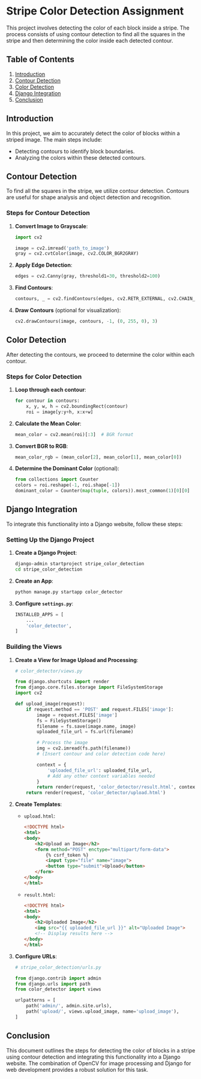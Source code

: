 # Stripe Color Detection Assignment

This project involves detecting the color of each block inside a stripe. The process consists of using contour detection to find all the squares in the stripe and then determining the color inside each detected contour.

## Table of Contents
1. [Introduction](#introduction)
2. [Contour Detection](#contour-detection)
3. [Color Detection](#color-detection)
4. [Django Integration](#django-integration)
5. [Conclusion](#conclusion)

## Introduction

In this project, we aim to accurately detect the color of blocks within a striped image. The main steps include:
- Detecting contours to identify block boundaries.
- Analyzing the colors within these detected contours.

## Contour Detection

To find all the squares in the stripe, we utilize contour detection. Contours are useful for shape analysis and object detection and recognition.

### Steps for Contour Detection

1. **Convert Image to Grayscale**:
    ```python
    import cv2

    image = cv2.imread('path_to_image')
    gray = cv2.cvtColor(image, cv2.COLOR_BGR2GRAY)
    ```

2. **Apply Edge Detection**:
    ```python
    edges = cv2.Canny(gray, threshold1=30, threshold2=100)
    ```

3. **Find Contours**:
    ```python
    contours, _ = cv2.findContours(edges, cv2.RETR_EXTERNAL, cv2.CHAIN_APPROX_SIMPLE)
    ```

4. **Draw Contours** (optional for visualization):
    ```python
    cv2.drawContours(image, contours, -1, (0, 255, 0), 3)
    ```

## Color Detection

After detecting the contours, we proceed to determine the color within each contour.

### Steps for Color Detection

1. **Loop through each contour**:
    ```python
    for contour in contours:
        x, y, w, h = cv2.boundingRect(contour)
        roi = image[y:y+h, x:x+w]
    ```

2. **Calculate the Mean Color**:
    ```python
    mean_color = cv2.mean(roi)[:3]  # BGR format
    ```

3. **Convert BGR to RGB**:
    ```python
    mean_color_rgb = (mean_color[2], mean_color[1], mean_color[0])
    ```

4. **Determine the Dominant Color** (optional):
    ```python
    from collections import Counter
    colors = roi.reshape(-1, roi.shape[-1])
    dominant_color = Counter(map(tuple, colors)).most_common(1)[0][0]
    ```

## Django Integration

To integrate this functionality into a Django website, follow these steps:

### Setting Up the Django Project

1. **Create a Django Project**:
    ```bash
    django-admin startproject stripe_color_detection
    cd stripe_color_detection
    ```

2. **Create an App**:
    ```bash
    python manage.py startapp color_detector
    ```

3. **Configure `settings.py`**:
    ```python
    INSTALLED_APPS = [
        ...
        'color_detector',
    ]
    ```

### Building the Views

1. **Create a View for Image Upload and Processing**:
    ```python
    # color_detector/views.py

    from django.shortcuts import render
    from django.core.files.storage import FileSystemStorage
    import cv2

    def upload_image(request):
        if request.method == 'POST' and request.FILES['image']:
            image = request.FILES['image']
            fs = FileSystemStorage()
            filename = fs.save(image.name, image)
            uploaded_file_url = fs.url(filename)

            # Process the image
            img = cv2.imread(fs.path(filename))
            # (Insert contour and color detection code here)

            context = {
                'uploaded_file_url': uploaded_file_url,
                # Add any other context variables needed
            }
            return render(request, 'color_detector/result.html', context)
        return render(request, 'color_detector/upload.html')
    ```

2. **Create Templates**:
    - `upload.html`:
        ```html
        <!DOCTYPE html>
        <html>
        <body>
            <h2>Upload an Image</h2>
            <form method="POST" enctype="multipart/form-data">
                {% csrf_token %}
                <input type="file" name="image">
                <button type="submit">Upload</button>
            </form>
        </body>
        </html>
        ```
    - `result.html`:
        ```html
        <!DOCTYPE html>
        <html>
        <body>
            <h2>Uploaded Image</h2>
            <img src="{{ uploaded_file_url }}" alt="Uploaded Image">
            <!-- Display results here -->
        </body>
        </html>
        ```

3. **Configure URLs**:
    ```python
    # stripe_color_detection/urls.py

    from django.contrib import admin
    from django.urls import path
    from color_detector import views

    urlpatterns = [
        path('admin/', admin.site.urls),
        path('upload/', views.upload_image, name='upload_image'),
    ]
    ```

## Conclusion

This document outlines the steps for detecting the color of blocks in a stripe using contour detection and integrating this functionality into a Django website. The combination of OpenCV for image processing and Django for web development provides a robust solution for this task.
